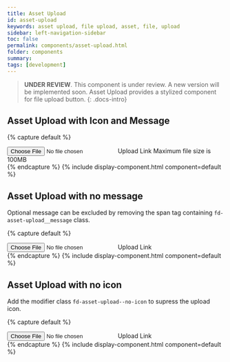 ```yaml
---
title: Asset Upload
id: asset-upload
keywords: asset upload, file upload, asset, file, upload
sidebar: left-navigation-sidebar
toc: false
permalink: components/asset-upload.html
folder: components
summary:
tags: [development]
---
```

> **UNDER REVIEW**. This component is under review. A new version will be implemented soon.
Asset Upload provides a stylized component for file upload button.
{: .docs-intro}

## Asset Upload with Icon and Message

{% capture default %}
<div class="fd-asset-upload">
    <input type="file" id="asset-upload" class="fd-asset-upload__input"/>
    <label for="asset-upload" class="fd-asset-upload__label">
        <span class="fd-asset-upload__text">Upload Link</span>
        <span class="fd-asset-upload__message">Maximum file size is 100MB</span>
    </label>
</div>
{% endcapture %}
{% include display-component.html component=default %}

## Asset Upload with no message
Optional message can be excluded by removing the span tag containing `fd-asset-upload__message` class.

{% capture default %}
<div class="fd-asset-upload">
    <input type="file" id="asset-upload" class="fd-asset-upload__input"/>
    <label for="asset-upload" class="fd-asset-upload__label">
        <span class="fd-asset-upload__text">Upload Link</span>
    </label>
</div>
{% endcapture %}
{% include display-component.html component=default %}

## Asset Upload with no icon
Add the modifier class `fd-asset-upload--no-icon` to supress the upload icon.

{% capture default %}
<div class="fd-asset-upload fd-asset-upload--no-icon">
    <input type="file" id="asset-upload" class="fd-asset-upload__input"/>
    <label for="asset-upload" class="fd-asset-upload__label">
        <span class="fd-asset-upload__text">Upload Link</span>
    </label>
</div>
{% endcapture %}
{% include display-component.html component=default %}
